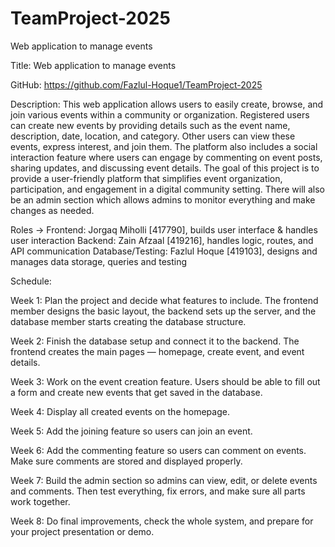 # TeamProject-2025
Web application to manage events

Title: Web application to manage events

GitHub: https://github.com/Fazlul-Hoque1/TeamProject-2025

Description: 
This web application allows users to easily create, browse, and join various events within a community or organization. Registered users can create new events by providing details such as the event name, description, date, location, and category. Other users can view these events, express interest, and join them. The platform also includes a social interaction feature where users can engage by commenting on event posts, sharing updates, and discussing event details. 
The goal of this project is to provide a user-friendly platform that simplifies event organization, participation, and engagement in a digital community setting.
There will also be an admin section which allows admins to monitor everything and make changes as needed.

Roles -> 
Frontend: Jorgaq Miholli [417790], builds user interface & handles user interaction
Backend: Zain Afzaal [419216], handles logic, routes, and API communication
Database/Testing: Fazlul Hoque [419103], designs and manages data storage, queries and testing

Schedule:

Week 1:
Plan the project and decide what features to include. The frontend member designs the basic layout, the backend sets up the server, and the database member starts creating the database structure.

Week 2:
Finish the database setup and connect it to the backend. The frontend creates the main pages — homepage, create event, and event details.

Week 3:
Work on the event creation feature. Users should be able to fill out a form and create new events that get saved in the database.

Week 4:
Display all created events on the homepage. 

Week 5: 
Add the joining feature so users can join an event.

Week 6:
Add the commenting feature so users can comment on events. Make sure comments are stored and displayed properly.

Week 7:
Build the admin section so admins can view, edit, or delete events and comments. Then test everything, fix errors, and make sure all parts work together.

Week 8:
Do final improvements, check the whole system, and prepare for your project presentation or demo.

